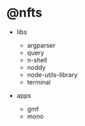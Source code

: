 # @nfts

- libs

  - argparser
  - query
  - n-shell
  - noddy
  - node-utils-library
  - terminal

- apps
  - gmf
  - mono
